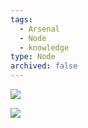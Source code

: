 ```yaml
---
tags:
  - Arsenal
  - Node
  - knowledge
type: Node
archived: false
---
```

![](../../attachment/2985cdcb1b2a6a3d8ffd9c525645bd9d.png)

![](../../attachment/a6a9bf8a73a4379bb0dff577dc5c58a2[1].png)